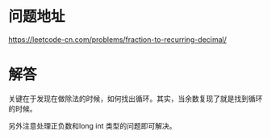 # 问题地址

https://leetcode-cn.com/problems/fraction-to-recurring-decimal/

# 解答

关键在于发现在做除法的时候，如何找出循环。其实，当余数复现了就是找到循环的时候。

另外注意处理正负数和long int 类型的问题即可解决。
